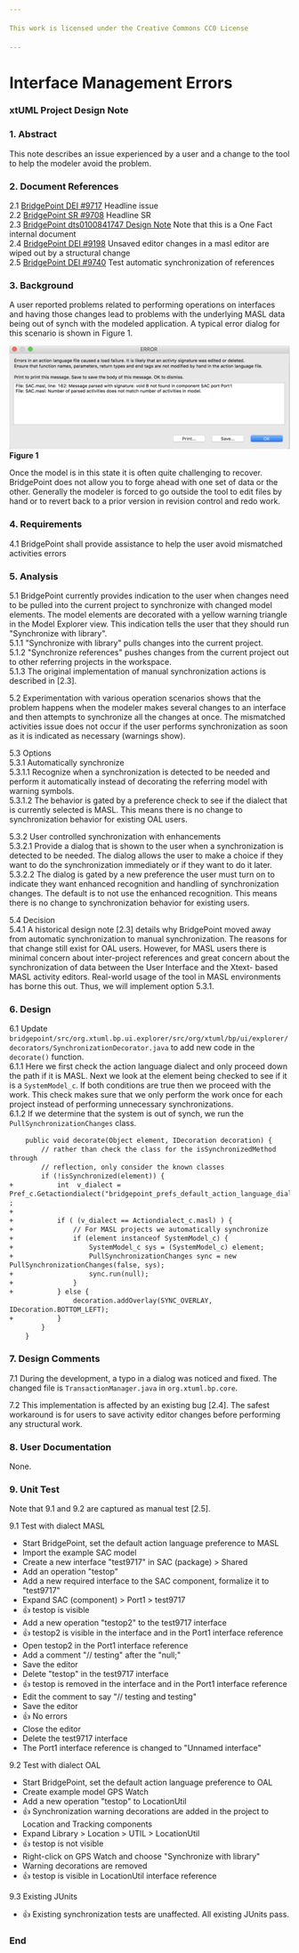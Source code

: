 ```yaml
---

This work is licensed under the Creative Commons CC0 License

---
```


# Interface Management Errors
### xtUML Project Design Note


### 1. Abstract

This note describes an issue experienced by a user and a change to the 
tool to help the modeler avoid the problem.

### 2. Document References

<a id="2.1"></a>2.1 [BridgePoint DEI #9717](https://support.onefact.net/issues/9717) Headline issue   
<a id="2.2"></a>2.2 [BridgePoint SR #9708](https://support.onefact.net/issues/9708) Headline SR    
<a id="2.3"></a>2.3 [BridgePoint dts0100841747 Design Note](https://github.com/xtuml/internal/blob/71c842bdcd937f946f977d529dc90e0f9a5f2486/Documentation_archive/20121102/technical/notes/dts0100841747/dts0100841747.dnt) Note that this is a One Fact internal document      
<a id="2.4"></a>2.4 [BridgePoint DEI #9198](https://support.onefact.net/issues/9198) Unsaved editor changes in a masl editor are wiped out by a structural change      
<a id="2.5"></a>2.5 [BridgePoint DEI #9740](https://support.onefact.net/issues/9740) Test automatic synchronization of references      

### 3. Background

A user reported problems related to performing operations on interfaces and having those changes lead
to problems with the underlying MASL data being out of synch with the modeled application.  A typical 
error dialog for this scenario is shown in Figure 1.

![Error Dialog](activities_mismatch_dialog.png)  
__Figure 1__    

Once the model is in this state it is often quite challenging to recover.  BridgePoint does not allow
you to forge ahead with one set of data or the other.  Generally the modeler is forced to go outside 
the tool to edit files by hand or to revert back to a prior version in revision control and redo work.

### 4. Requirements

4.1 BridgePoint shall provide assistance to help the user avoid mismatched activities errors  

### 5. Analysis

5.1  BridgePoint currently provides indication to the user when changes need to be pulled
  into the current project to synchronize with changed model elements.  The model elements
  are decorated with a yellow warning triangle in the Model Explorer view.  This indication 
  tells the user that they should run "Synchronize with library".   
5.1.1  "Synchronize with library" pulls changes into the current project.  
5.1.2  "Synchronize references" pushes changes from the current project out to other 
  referring projects in the workspace.  
5.1.3  The original implementation of manual synchronization actions is described in [2.3].    

5.2  Experimentation with various operation scenarios shows that the problem happens when
  the modeler makes several changes to an interface and then attempts to synchronize all
  the changes at once.  The mismatched activities issue does not occur if the user performs
  synchronization as soon as it is indicated as necessary (warnings show).
  
5.3  Options  
5.3.1  Automatically synchronize  
5.3.1.1  Recognize when a synchronization is detected to be needed and perform it automatically
  instead of decorating the referring model with warning symbols.  
5.3.1.2  The behavior is gated by a preference check to see if the dialect that is currently 
  selected is MASL. This means there is no change to synchronization behavior for existing OAL users.
    
5.3.2  User controlled synchronization with enhancements  
5.3.2.1  Provide a dialog that is shown to the user when a synchronization is detected to be
  needed.  The dialog allows the user to make a choice if they want to do the synchronization 
  immediately or if they want to do it later.  
5.3.2.2  The dialog is gated by a new preference the user must turn on to indicate they want
  enhanced recognition and handling of synchronization changes.  The default is to not use
  the enhanced recognition.  This means there is no change to synchronization behavior for 
  existing users.

5.4  Decision   
5.4.1  A historical design note [2.3] details why BridgePoint moved away from automatic 
  synchronization to manual synchronization.  The reasons for that change still exist for 
  OAL users.  However, for MASL users there is minimal concern about inter-project references
  and great concern about the synchronization of data between the User Interface and the Xtext-
  based MASL activity editors. Real-world usage of the tool in MASL environments has borne this
  out.  Thus, we will implement option 5.3.1.     

### 6. Design

6.1  Update ```bridgepoint/src/org.xtuml.bp.ui.explorer/src/org/xtuml/bp/ui/explorer/decorators/SynchronizationDecorator.java``` to 
  add new code in the ```decorate()``` function.   
6.1.1  Here we first check the action language dialect and only proceed down the path if it is MASL. Next
  we look at the element being checked to see if it is a ```SystemModel_c```.  If both conditions are true 
  then we proceed with the work.  This check makes sure that we only perform the work once for each 
  project instead of performing unnecessary synchronizations.  
6.1.2  If we determine that the system is out of synch, we run the ```PullSynchronizationChanges``` class.   

```
    public void decorate(Object element, IDecoration decoration) {
        // rather than check the class for the isSynchronizedMethod through
        // reflection, only consider the known classes
        if (!isSynchronized(element)) {
+           int  v_dialect = Pref_c.Getactiondialect("bridgepoint_prefs_default_action_language_dialect") ;
+        
+           if ( (v_dialect == Actiondialect_c.masl) ) {
+               // For MASL projects we automatically synchronize
+               if (element instanceof SystemModel_c) {                           
+                   SystemModel_c sys = (SystemModel_c) element;
+                   PullSynchronizationChanges sync = new PullSynchronizationChanges(false, sys);
+                   sync.run(null);
+               }
+           } else {
                decoration.addOverlay(SYNC_OVERLAY, IDecoration.BOTTOM_LEFT);
+           }
        }               
    }
```

### 7. Design Comments

7.1  During the development, a typo in a dialog was noticed and fixed.  The changed file
  is ```TransactionManager.java``` in ```org.xtuml.bp.core```.   

7.2  This implementation is affected by an existing bug [2.4].  The safest workaround is for users
  to save activity editor changes before performing any structural work.  
  
### 8. User Documentation

None.      

### 9. Unit Test
Note that 9.1 and 9.2 are captured as manual test [2.5].  

9.1 Test with dialect MASL  
* Start BridgePoint, set the default action language preference to MASL
* Import the example SAC model
* Create a new interface "test9717" in SAC (package) > Shared
* Add an operation "testop"
* Add a new required interface to the SAC component, formalize it to "test9717"
* Expand SAC (component) > Port1 > test9717
* :+1: testop is visible
* Add a new operation "testop2" to the test9717 interface
* :+1: testop2 is visible in the interface and in the Port1 interface reference
* Open testop2 in the Port1 interface reference
* Add a comment "// testing" after the "null;"
* Save the editor
* Delete "testop" in the test9717 interface
* :+1: testop is removed in the interface and in the Port1 interface reference
* Edit the comment to say "// testing and testing"
* Save the editor
* :+1: No errors
* Close the editor
* Delete the test9717 interface
* The Port1 interface reference is changed to "Unnamed interface"

9.2 Test with dialect OAL
* Start BridgePoint, set the default action language preference to OAL
* Create example model GPS Watch
* Add a new operation "testop" to LocationUtil
* :+1: Synchronization warning decorations are added in the project to Location and Tracking components
* Expand Library > Location > UTIL > LocationUtil
* :+1: testop is not visible
* Right-click on GPS Watch and choose "Synchronize with library"
* Warning decorations are removed
* :+1: testop is visible in LocationUtil interface reference

9.3  Existing JUnits  
* :+1: Existing synchronization tests are unaffected.  All existing JUnits pass.  

### End
